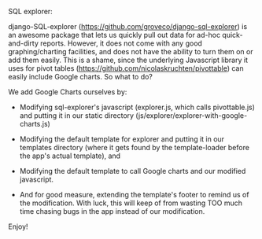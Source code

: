 SQL explorer:

django-SQL-explorer (https://github.com/groveco/django-sql-explorer) is an awesome package
that lets us quickly pull out data for ad-hoc quick-and-dirty reports. However, it does not come
with any good graphing/charting facilities, and does not have the ability to turn them on or add them
easily. This is a shame, since the underlying Javascript library it uses for pivot tables 
(https://github.com/nicolaskruchten/pivottable) can easily include Google charts. So what to do?

We add Google Charts ourselves by:

* Modifying sql-explorer's javascript (explorer.js, which calls pivottable.js) and putting it
    in our static directory (js/explorer/explorer-with-google-charts.js)

* Modifying the default template for explorer and putting it in our templates directory (where
    it gets found by the template-loader before the app's actual template), and
    
* Modifying the default template to call Google charts and our modified javascript.
 
* And for good measure, extending the template's footer to remind us of the modification. With luck, this
   will keep of from wasting TOO much time chasing bugs in the app instead of our modification.
   
   
Enjoy!

